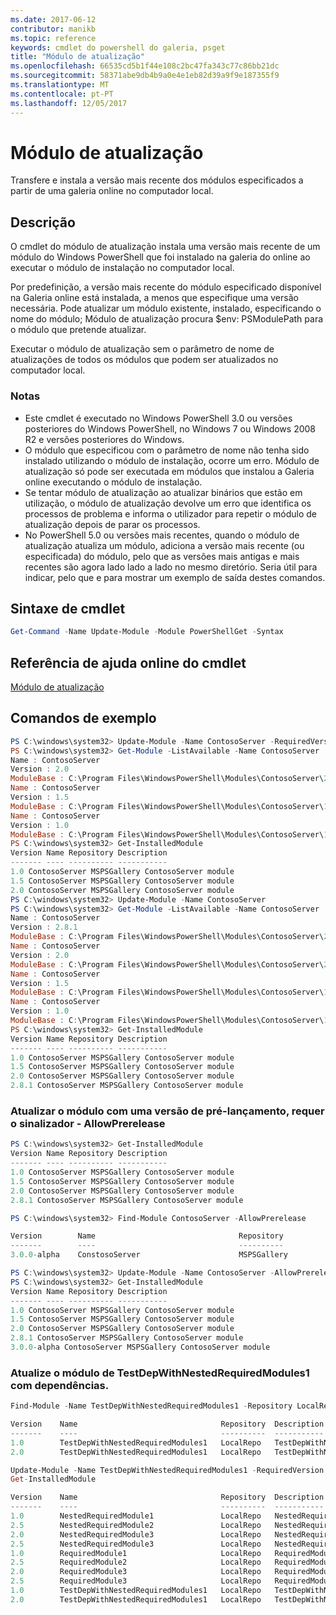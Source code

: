 ```yaml
---
ms.date: 2017-06-12
contributor: manikb
ms.topic: reference
keywords: cmdlet do powershell do galeria, psget
title: "Módulo de atualização"
ms.openlocfilehash: 66535cd5b1f44e108c2bc47fa343c77c86bb21dc
ms.sourcegitcommit: 58371abe9db4b9a0e4e1eb82d39a9f9e187355f9
ms.translationtype: MT
ms.contentlocale: pt-PT
ms.lasthandoff: 12/05/2017
---
```

# <a name="update-module"></a>Módulo de atualização

Transfere e instala a versão mais recente dos módulos especificados a partir de uma galeria online no computador local.

## <a name="description"></a>Descrição

O cmdlet do módulo de atualização instala uma versão mais recente de um módulo do Windows PowerShell que foi instalado na galeria do online ao executar o módulo de instalação no computador local.

Por predefinição, a versão mais recente do módulo especificado disponível na Galeria online está instalada, a menos que especifique uma versão necessária. Pode atualizar um módulo existente, instalado, especificando o nome do módulo; Módulo de atualização procura $env: PSModulePath para o módulo que pretende atualizar.

Executar o módulo de atualização sem o parâmetro de nome de atualizações de todos os módulos que podem ser atualizados no computador local.

### <a name="notes"></a>Notas

- Este cmdlet é executado no Windows PowerShell 3.0 ou versões posteriores do Windows PowerShell, no Windows 7 ou Windows 2008 R2 e versões posteriores do Windows.
- O módulo que especificou com o parâmetro de nome não tenha sido instalado utilizando o módulo de instalação, ocorre um erro. Módulo de atualização só pode ser executada em módulos que instalou a Galeria online executando o módulo de instalação.
- Se tentar módulo de atualização ao atualizar binários que estão em utilização, o módulo de atualização devolve um erro que identifica os processos de problema e informa o utilizador para repetir o módulo de atualização depois de parar os processos.
- No PowerShell 5.0 ou versões mais recentes, quando o módulo de atualização atualiza um módulo, adiciona a versão mais recente (ou especificada) do módulo, pelo que as versões mais antigas e mais recentes são agora lado lado a lado no mesmo diretório. Seria útil para indicar, pelo que e para mostrar um exemplo de saída destes comandos.


## <a name="cmdlet-syntax"></a>Sintaxe de cmdlet
```powershell
Get-Command -Name Update-Module -Module PowerShellGet -Syntax
```

## <a name="cmdlet-online-help-reference"></a>Referência de ajuda online do cmdlet

[Módulo de atualização](http://go.microsoft.com/fwlink/?LinkID=398576)


## <a name="example-commands"></a>Comandos de exemplo

```powershell
PS C:\windows\system32> Update-Module -Name ContosoServer -RequiredVersion 1.5
PS C:\windows\system32> Get-Module -ListAvailable -Name ContosoServer | Format-List Name,Version,ModuleBase
Name : ContosoServer
Version : 2.0
ModuleBase : C:\Program Files\WindowsPowerShell\Modules\ContosoServer\2.0
Name : ContosoServer
Version : 1.5
ModuleBase : C:\Program Files\WindowsPowerShell\Modules\ContosoServer\1.5
Name : ContosoServer
Version : 1.0
ModuleBase : C:\Program Files\WindowsPowerShell\Modules\ContosoServer\1.0
PS C:\windows\system32> Get-InstalledModule
Version Name Repository Description
------- ---- ---------- -----------
1.0 ContosoServer MSPSGallery ContosoServer module
1.5 ContosoServer MSPSGallery ContosoServer module
2.0 ContosoServer MSPSGallery ContosoServer module
PS C:\windows\system32> Update-Module -Name ContosoServer
PS C:\windows\system32> Get-Module -ListAvailable -Name ContosoServer | Format-List Name,Version,ModuleBase
Name : ContosoServer
Version : 2.8.1
ModuleBase : C:\Program Files\WindowsPowerShell\Modules\ContosoServer\2.8.1
Name : ContosoServer
Version : 2.0
ModuleBase : C:\Program Files\WindowsPowerShell\Modules\ContosoServer\2.0
Name : ContosoServer
Version : 1.5
ModuleBase : C:\Program Files\WindowsPowerShell\Modules\ContosoServer\1.5
Name : ContosoServer
Version : 1.0
ModuleBase : C:\Program Files\WindowsPowerShell\Modules\ContosoServer\1.0
PS C:\windows\system32> Get-InstalledModule
Version Name Repository Description
------- ---- ---------- -----------
1.0 ContosoServer MSPSGallery ContosoServer module
1.5 ContosoServer MSPSGallery ContosoServer module
2.0 ContosoServer MSPSGallery ContosoServer module
2.8.1 ContosoServer MSPSGallery ContosoServer module
```

### <a name="update-the-module-with-a-prerelease-version-requires--allowprerelease-flag"></a>Atualizar o módulo com uma versão de pré-lançamento, requer o sinalizador - AllowPrerelease
```powershell
PS C:\windows\system32> Get-InstalledModule
Version Name Repository Description
------- ---- ---------- -----------
1.0 ContosoServer MSPSGallery ContosoServer module
1.5 ContosoServer MSPSGallery ContosoServer module
2.0 ContosoServer MSPSGallery ContosoServer module
2.8.1 ContosoServer MSPSGallery ContosoServer module

PS C:\windows\system32> Find-Module ContosoServer -AllowPrerelease

Version        Name                                Repository           Description
-------        ----                                ----------           -----------
3.0.0-alpha    ConstosoServer                      MSPSGallery          The PowerShell Contoso Server deployment tools...

PS C:\windows\system32> Update-Module -Name ContosoServer -AllowPrerelease
PS C:\windows\system32> Get-InstalledModule
Version Name Repository Description
------- ---- ---------- -----------
1.0 ContosoServer MSPSGallery ContosoServer module
1.5 ContosoServer MSPSGallery ContosoServer module
2.0 ContosoServer MSPSGallery ContosoServer module
2.8.1 ContosoServer MSPSGallery ContosoServer module
3.0.0-alpha ContosoServer MSPSGallery ContosoServer module

```


### <a name="update-the-testdepwithnestedrequiredmodules1-module-with-dependencies"></a>Atualize o módulo de TestDepWithNestedRequiredModules1 com dependências.
```powershell
Find-Module -Name TestDepWithNestedRequiredModules1 -Repository LocalRepo -AllVersions

Version    Name                                Repository  Description
-------    ----                                ----------  -----------
1.0        TestDepWithNestedRequiredModules1   LocalRepo   TestDepWithNestedRequiredModules1 module
2.0        TestDepWithNestedRequiredModules1   LocalRepo   TestDepWithNestedRequiredModules1 module

Update-Module -Name TestDepWithNestedRequiredModules1 -RequiredVersion 2.0
Get-InstalledModule

Version    Name                                Repository  Description
-------    ----                                ----------  -----------
1.0        NestedRequiredModule1               LocalRepo   NestedRequiredModule1 module
2.5        NestedRequiredModule2               LocalRepo   NestedRequiredModule2 module
2.0        NestedRequiredModule3               LocalRepo   NestedRequiredModule3 module
2.5        NestedRequiredModule3               LocalRepo   NestedRequiredModule3 module
1.0        RequiredModule1                     LocalRepo   RequiredModule1 module
2.5        RequiredModule2                     LocalRepo   RequiredModule2 module
2.0        RequiredModule3                     LocalRepo   RequiredModule3 module
2.5        RequiredModule3                     LocalRepo   RequiredModule3 module
1.0        TestDepWithNestedRequiredModules1   LocalRepo   TestDepWithNestedRequiredModules1 module
2.0        TestDepWithNestedRequiredModules1   LocalRepo   TestDepWithNestedRequiredModules1 module



```

